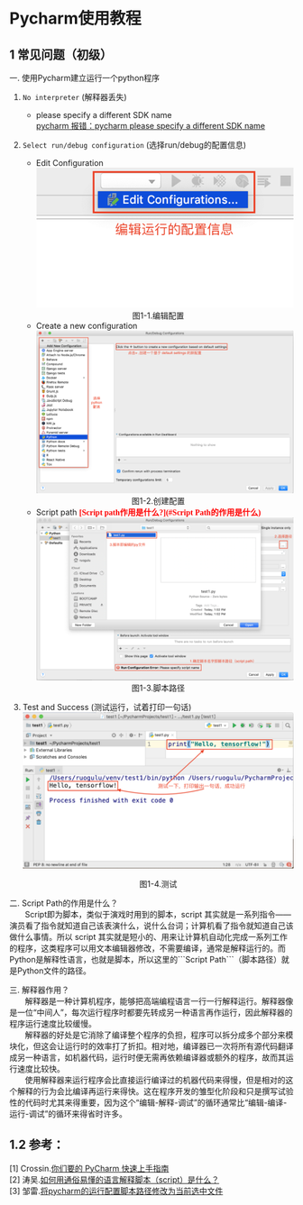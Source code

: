 # Pycharm使用教程
## 1 常见问题（初级）
一. 使用Pycharm建立运行一个python程序  

1. `No interpreter` (解释器丢失)
	* please specify a different SDK name  
	[pycharm 报错：pycharm please specify a different SDK name](https://blog.csdn.net/lancegentry/article/details/79381047)  
2. `Select run/debug configuration` (选择run/debug的配置信息)
	* Edit Configuration  
	![图三](Pictures/3.png)  
	<center>图1-1.编辑配置</center>
	
	* Create a new configuration  
	![图四](Pictures/4.png)  
	<center>图1-2.创建配置</center>
	
	* Script path <font color=#FF0000 face="黑体">**[Script path作用是什么?](#Script Path的作用是什么)**</font>  
	![图五](Pictures/5.png)
	<center>图1-3.脚本路径</center>
	
3. Test and Success (测试运行，试着打印一句话)  
	![图六](Pictures/6.png)
	<center>图1-4.测试</center>

<div id="Script Path的作用是什么">二. Script Path的作用是什么？</div>  
&nbsp;&nbsp;&nbsp;&nbsp;&nbsp;&nbsp;&nbsp;Script即为脚本，类似于演戏时用到的脚本，script 其实就是一系列指令——演员看了指令就知道自己该表演什么，说什么台词；计算机看了指令就知道自己该做什么事情。所以 script 其实就是短小的、用来让计算机自动化完成一系列工作的程序，这类程序可以用文本编辑器修改，不需要编译，通常是解释运行的。而Python是解释性语言，也就是脚本，所以这里的```Script Path```（脚本路径）就是Python文件的路径。

三. 解释器作用？  
&nbsp;&nbsp;&nbsp;&nbsp;&nbsp;&nbsp;&nbsp;解释器是一种计算机程序，能够把高端编程语言一行一行解释运行。解释器像是一位“中间人”，每次运行程序时都要先转成另一种语言再作运行，因此解释器的程序运行速度比较缓慢。  
&nbsp;&nbsp;&nbsp;&nbsp;&nbsp;&nbsp;&nbsp;解释器的好处是它消除了编译整个程序的负担，程序可以拆分成多个部分来模块化，但这会让运行时的效率打了折扣。相对地，编译器已一次将所有源代码翻译成另一种语言，如机器代码，运行时便无需再依赖编译器或额外的程序，故而其运行速度比较快。  
&nbsp;&nbsp;&nbsp;&nbsp;&nbsp;&nbsp;&nbsp;使用解释器来运行程序会比直接运行编译过的机器代码来得慢，但是相对的这个解释的行为会比编译再运行来得快。这在程序开发的雏型化阶段和只是撰写试验性的代码时尤其来得重要，因为这个“编辑-解释-调试”的循环通常比“编辑-编译-运行-调试”的循环来得省时许多。  
  
## 1.2 参考：
[1] Crossin.[你们要的 PyCharm 快速上手指南](https://zhuanlan.zhihu.com/p/26066151)  
[2] 涛吴.[如何用通俗易懂的语言解释脚本（script）是什么？](https://www.zhihu.com/question/19901542)  
[3] 邹雷.[将pycharm的运行配置脚本路径修改为当前选中文件](https://www.zoulei.net/2015/03/18/change-pycharm-run-configurations-script-path-to-current-file/) 

